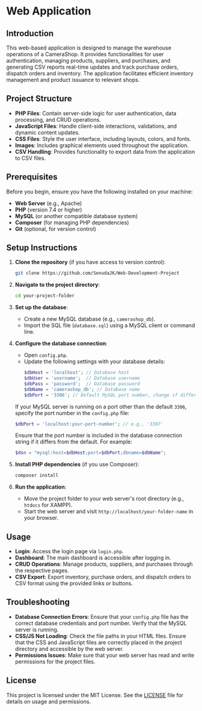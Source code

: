 # Web Application

## Introduction

This web-based application is designed to manage the warehouse operations of a CameraShop. It provides functionalities for user authentication, managing products, suppliers, and purchases, and generating CSV reports real-time updates and track purchase orders, dispatch orders and inventory. The application facilitates efficient inventory management and product issuance to relevant shops.

## Project Structure

- **PHP Files**: Contain server-side logic for user authentication, data processing, and CRUD operations.
- **JavaScript Files**: Handle client-side interactions, validations, and dynamic content updates.
- **CSS Files**: Style the user interface, including layouts, colors, and fonts.
- **Images**: Includes graphical elements used throughout the application.
- **CSV Handling**: Provides functionality to export data from the application to CSV files.

## Prerequisites

Before you begin, ensure you have the following installed on your machine:

- **Web Server** (e.g., Apache)
- **PHP** (version 7.4 or higher)
- **MySQL** (or another compatible database system)
- **Composer** (for managing PHP dependencies)
- **Git** (optional, for version control)

## Setup Instructions

1. **Clone the repository** (if you have access to version control):
    ```bash
    git clone https://github.com/SenudaJK/Web-Development-Project
    ```

2. **Navigate to the project directory**:
    ```bash
    cd your-project-folder
    ```

3. **Set up the database**:
    - Create a new MySQL database (e.g., `camerashop_db`).
    - Import the SQL file (`database.sql`) using a MySQL client or command line.

4. **Configure the database connection**:
    - Open `config.php`.
    - Update the following settings with your database details:
      ```php
      $dbHost = 'localhost'; // Database host
      $dbUser = 'username';  // Database username
      $dbPass = 'password';  // Database password
      $dbName = 'camerashop_db'; // Database name
      $dbPort = '3306'; // Default MySQL port number, change if different
      ```

    If your MySQL server is running on a port other than the default `3306`, specify the port number in the `config.php` file:
      ```php
      $dbPort = 'localhost:your-port-number'; // e.g., '3307'
      ```

    Ensure that the port number is included in the database connection string if it differs from the default. For example:
      ```php
      $dsn = "mysql:host=$dbHost;port=$dbPort;dbname=$dbName";
      ```

5. **Install PHP dependencies** (if you use Composer):
    ```bash
    composer install
    ```

6. **Run the application**:
    - Move the project folder to your web server's root directory (e.g., `htdocs` for XAMPP).
    - Start the web server and visit `http://localhost/your-folder-name` in your browser.

## Usage

- **Login**: Access the login page via `login.php`.
- **Dashboard**: The main dashboard is accessible after logging in.
- **CRUD Operations**: Manage products, suppliers, and purchases through the respective pages.
- **CSV Export**: Export inventory, purchase orders, and dispatch orders to CSV format using the provided links or buttons.

## Troubleshooting

- **Database Connection Errors**: Ensure that your `config.php` file has the correct database credentials and port number. Verify that the MySQL server is running.
- **CSS/JS Not Loading**: Check the file paths in your HTML files. Ensure that the CSS and JavaScript files are correctly placed in the project directory and accessible by the web server.
- **Permissions Issues**: Make sure that your web server has read and write permissions for the project files.

## License

This project is licensed under the MIT License. See the [LICENSE](LICENSE) file for details on usage and permissions.
